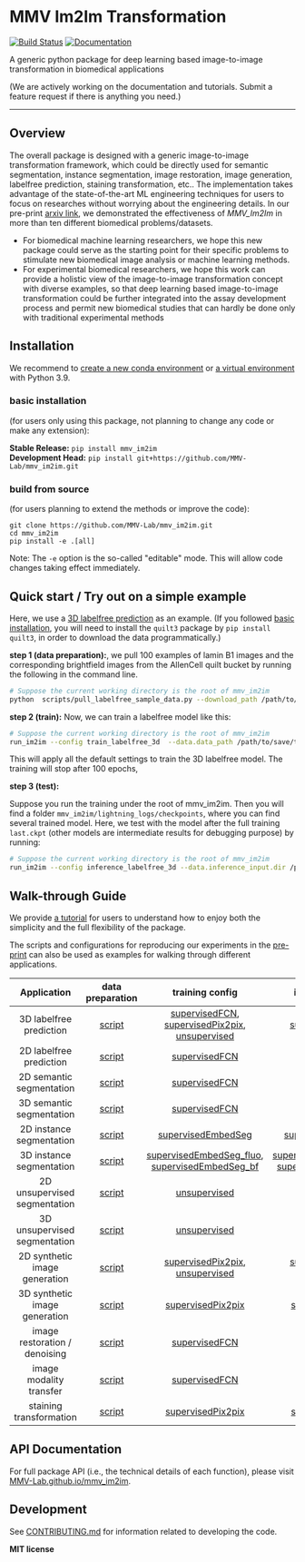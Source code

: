# MMV Im2Im Transformation

[![Build Status](https://github.com/MMV-Lab/mmv_im2im/workflows/Build%20Main/badge.svg)](https://github.com/MMV-Lab/mmv_im2im/actions)
[![Documentation](https://github.com/MMV-Lab/mmv_im2im/workflows/Documentation/badge.svg)](https://MMV-Lab.github.io/mmv_im2im/)

A generic python package for deep learning based image-to-image transformation in biomedical applications

(We are actively working on the documentation and tutorials. Submit a feature request if there is anything you need.)

---

## Overview

The overall package is designed with a generic image-to-image transformation framework, which could be directly used for semantic segmentation, instance segmentation, image restoration, image generation, labelfree prediction, staining transformation, etc.. The implementation takes advantage of the state-of-the-art ML engineering techniques for users to focus on researches without worrying about the engineering details. In our pre-print [arxiv link](https://arxiv.org/abs/2209.02498), we demonstrated the effectiveness of *MMV_Im2Im* in more than ten different biomedical problems/datasets. 

* For biomedical machine learning researchers, we hope this new package could serve as the starting point for their specific problems to stimulate new biomedical image analysis or machine learning methods. 
* For experimental biomedical researchers, we hope this work can provide a holistic view of the image-to-image transformation concept with diverse examples, so that deep learning based image-to-image transformation could be further integrated into the assay development process and permit new biomedical studies that can hardly be done only with traditional experimental methods


## Installation

We recommend to [create a new conda environment](https://docs.conda.io/projects/conda/en/latest/user-guide/tasks/manage-environments.html#creating-an-environment-with-commands) or [a virtual environment](https://docs.python.org/3/library/venv.html) with Python 3.9.

### basic installation

(for users only using this package, not planning to change any code or make any extension):

**Stable Release:** `pip install mmv_im2im`<br>
**Development Head:** `pip install git+https://github.com/MMV-Lab/mmv_im2im.git`

### build from source

(for users planning to extend the methods or improve the code):

```
git clone https://github.com/MMV-Lab/mmv_im2im.git
cd mmv_im2im
pip install -e .[all]
```

Note: The `-e` option is the so-called "editable" mode. This will allow code changes taking effect immediately.


## Quick start / Try out on a simple example

Here, we use a [3D labelfree prediction](https://www.allencell.org/label-free-determination.html#:~:text=The%20Label-Free%20Determination%20model%20can%20leverage%20the%20specificity,structures.%20How%20does%20the%20label-free%20determination%20model%20work%3F) as an example. (If you followed [basic installation](#basic-installation), you will need to install the `quilt3` package by `pip install quilt3`, in order to download the data programmatically.)

**step 1 (data preparation):**, we pull 100 examples of lamin B1 images and the corresponding brightfield images from the AllenCell quilt bucket by running the following in the command line. 

```bash
# Suppose the current working directory is the root of mmv_im2im
python  scripts/pull_labelfree_sample_data.py --download_path /path/to/save/the/downloaded/images/ --structure LMNB1 --num 100 
```

**step 2 (train):** Now, we can train a labelfree model like this:
```bash
# Suppose the current working directory is the root of mmv_im2im
run_im2im --config train_labelfree_3d  --data.data_path /path/to/save/the/downloaded/train
```

This will apply all the default settings to train the 3D labelfree model. The training will stop after 100 epochs, 

**step 3 (test):** 

Suppose you run the training under the root of mmv_im2im. Then you will find a folder `mmv_im2im/lightning_logs/checkpoints`, where you can find several trained model. Here, we test with the model after the full training `last.ckpt` (other models are intermediate results for debugging purpose) by running:

```bash
# Suppose the current working directory is the root of mmv_im2im
run_im2im --config inference_labelfree_3d --data.inference_input.dir /path/to/save/the/downloaded/holdout --data.inference_output.path /path/to/save/predictions/ --model.checkpoint lightning_logs/checkpoints/last.ckpt
```

## Walk-through Guide

We provide [a tutorial](tutorials/README.md) for users to understand how to enjoy both the simplicity and the full flexibility of the package. 

The scripts and configurations for reproducing our experiments in the [pre-print](https://arxiv.org/abs/2209.02498) can also be used as examples for walking through different applications.

| Application | data preparation | training config | inference config |
| :---: |  :---: |  :---: |  :---: |
| 3D labelfree prediction  | [script](script/pull_labelfree_sample_data.py) | [supervisedFCN](), [supervisedPix2pix](), [unsupervised]() |  [supervisedFCN](), [supervisedPix2pix](), [unsupervised]() |
| 2D labelfree prediction  | [script]() | [supervisedFCN]() |  [supervisedFCN]() |
| 2D semantic segmentation | [script]() | [supervisedFCN]() |  [supervisedFCN]() |
| 3D semantic segmentation | [script]() | [supervisedFCN]() |  [supervisedFCN]() |
| 2D instance segmentation | [script]() | [supervisedEmbedSeg]() |  [supervisedEmbedseg]() |
| 3D instance segmentation | [script]() | [supervisedEmbedSeg_fluo](./paper_configs/train_embedseg_3d.yaml), [supervisedEmbedSeg_bf](./paper_configs/train_embedseg_3d_BF.yaml) |  [supervisedEmbedseg_fluo](./paper_configs/inference_embedseg_3d.yaml), [supervisedEmbedSeg_bf](./paper_configs/inference_embedseg_3d_bf.yaml) | 
| 2D unsupervised segmentation | [script]() | [unsupervised]() |  [unsupervised]() | 
| 3D unsupervised segmentation | [script]() | [unsupervised]() |  [unsupervised]() | 
| 2D synthetic image generation | [script]() | [supervisedPix2pix](), [unsupervised]() | [supervisedPix2pix](), [unsupervised]() |
| 3D synthetic image generation | [script]() | [supervisedPix2pix]() | [supervisedPix2pix]() |
| image restoration / denoising  | [script]() | [supervisedFCN]() | [supervisedFCN]()  |
| image modality transfer | [script]() | [supervisedFCN]() | [supervisedFCN]()  |
| staining transformation | [script]() | [supervisedPix2pix]() | [supervisedPix2pix]() |


## API Documentation

For full package API (i.e., the technical details of each function), please visit [MMV-Lab.github.io/mmv_im2im](https://MMV-Lab.github.io/mmv_im2im).


## Development

See [CONTRIBUTING.md](CONTRIBUTING.md) for information related to developing the code.


**MIT license**


